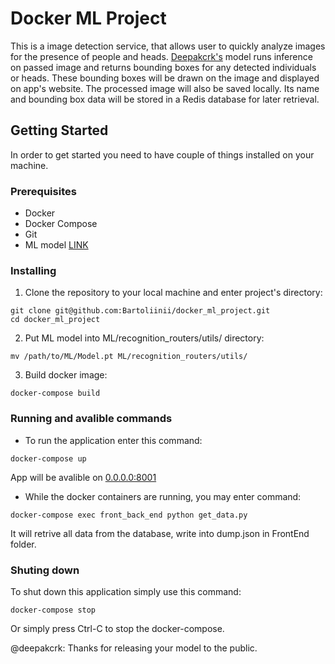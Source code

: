 # Docker ML Project

This is a image detection service, that allows user to quickly analyze images for the presence of people and heads.  [Deepakcrk's](https://github.com/deepakcrk/yolov5-crowdhuman) model runs inference on passed image and returns bounding boxes for any detected individuals or heads. These bounding boxes will be drawn on the image and displayed on app's website. The processed image will also be saved locally. Its name and bounding box data will be stored in a Redis database for later retrieval. 
## Getting Started

In order to get started you need to have couple of things installed on your machine.

### Prerequisites

- Docker
- Docker Compose
- Git
- ML model [LINK](https://drive.google.com/file/d/1gglIwqxaH2iTvy6lZlXuAcMpd_U0GCUb/view)

### Installing

1. Clone the repository to your local machine and enter project's directory:

```console
git clone git@github.com:Bartoliinii/docker_ml_project.git
cd docker_ml_project
```

2. Put ML model into ML/recognition_routers/utils/ directory:
```console
mv /path/to/ML/Model.pt ML/recognition_routers/utils/
```

3. Build docker image:
```console
docker-compose build
```

### Running and avalible commands
- To run the application enter this command:
```console
docker-compose up
```
App will be avalible on [0.0.0.0:8001](0.0.0.0:8001)

- While the docker containers are running, you may enter command:
```console
docker-compose exec front_back_end python get_data.py
```
It will retrive all data from the database, write into dump.json in FrontEnd folder.

### Shuting down
To shut down this application simply use this command:
```console
docker-compose stop
```
Or simply press Ctrl-C to stop the docker-compose.


@deepakcrk: Thanks for releasing your model to the public.

